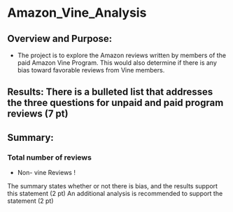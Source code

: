 # Amazon_Vine_Analysis

## Overview and Purpose:
 * The project is to explore the Amazon reviews written by members of the paid Amazon Vine Program. This would also determine if there is any bias toward favorable reviews from Vine members. 

## Results: There is a bulleted list that addresses the three questions for unpaid and paid program reviews (7 pt)


## Summary:

  ### Total number of reviews
   * Non- vine Reviews 
  !


The summary states whether or not there is bias, and the results support this statement (2 pt)
An additional analysis is recommended to support the statement (2 pt)
